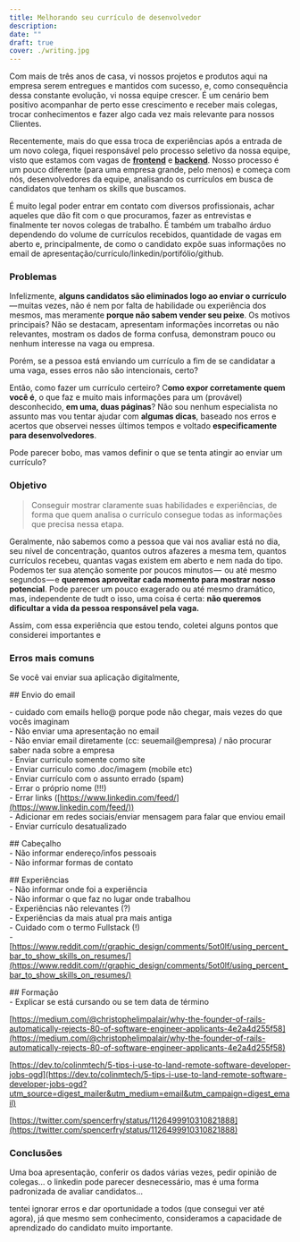 ```yaml
---
title: Melhorando seu currículo de desenvolvedor
description:
date: ""
draft: true
cover: ./writing.jpg
---
```


Com mais de três anos de casa, vi nossos projetos e produtos aqui na empresa serem entregues e mantidos com sucesso, e, como consequência dessa constante evolução, vi nossa equipe crescer. É um cenário bem positivo acompanhar de perto esse crescimento e receber mais colegas, trocar conhecimentos e fazer algo cada vez mais relevante para nossos Clientes.

Recentemente, mais do que essa troca de experiências após a entrada de um novo colega, fiquei responsável pelo processo seletivo da nossa equipe, visto que estamos com vagas de [**frontend**](https://github.com/frontendbr/vagas/issues/809) e [**backend**](https://github.com/phpdevbr/vagas/issues/137). Nosso processo é um pouco diferente (para uma empresa grande, pelo menos) e começa com nós, desenvolvedores da equipe, analisando os currículos em busca de candidatos que tenham os skills que buscamos.

É muito legal poder entrar em contato com diversos profissionais, achar aqueles que dão fit com o que procuramos, fazer as entrevistas e finalmente ter novos colegas de trabalho. É também um trabalho árduo dependendo do volume de currículos recebidos, quantidade de vagas em aberto e, principalmente, de como o candidato expõe suas informações no email de apresentação/currículo/linkedin/portifólio/github.

### Problemas

Infelizmente, **alguns candidatos são eliminados logo ao enviar o currículo** — muitas vezes, não é nem por falta de habilidade ou experiência dos mesmos, mas meramente **porque não sabem vender seu peixe**. Os motivos principais? Não se destacam, apresentam informações incorretas ou não relevantes, mostram os dados de forma confusa, demonstram pouco ou nenhum interesse na vaga ou empresa.

Porém, se a pessoa está enviando um currículo a fim de se candidatar a uma vaga, esses erros não são intencionais, certo?

Então, como fazer um currículo certeiro? C**omo expor corretamente quem você é**, o que faz e muito mais informações para um (provável) desconhecido, **em uma, duas páginas**? Não sou nenhum especialista no assunto mas vou tentar ajudar com **algumas dicas**, baseado nos erros e acertos que observei nesses últimos tempos e voltado **especificamente para desenvolvedores**.

Pode parecer bobo, mas vamos definir o que se tenta atingir ao enviar um currículo?

### Objetivo

> Conseguir mostrar claramente suas habilidades e experiências, de forma que quem analisa o currículo consegue todas as informações que precisa nessa etapa.

Geralmente, não sabemos como a pessoa que vai nos avaliar está no dia, seu nível de concentração, quantos outros afazeres a mesma tem, quantos currículos recebeu, quantas vagas existem em aberto e nem nada do tipo. Podemos ter sua atenção somente por poucos minutos —  ou até mesmo segundos — e **queremos aproveitar cada momento para mostrar nosso potencial**. Pode parecer um pouco exagerado ou até mesmo dramático, mas, independente de tudt o isso, uma coisa é certa: **não queremos dificultar a vida da pessoa responsável pela vaga.**

Assim, com essa experiência que estou tendo, coletei alguns pontos que considerei importantes e

### Erros mais comuns

Se você vai enviar sua aplicação digitalmente,

\## Envio do email

\- cuidado com emails hello@ porque pode não chegar, mais vezes do que vocês imaginam  
\- Não enviar uma apresentação no email  
\- Não enviar email diretamente (cc: seuemail@empresa) / não procurar saber nada sobre a empresa  
\- Enviar curriculo somente como site  
\- Enviar curriculo como .doc/imagem (mobile etc)  
\- Enviar currículo com o assunto errado (spam)  
\- Errar o próprio nome (!!!)  
\- Errar links ([https://www.linkedin.com/feed/](https://www.linkedin.com/feed/))  
\- Adicionar em redes sociais/enviar mensagem para falar que enviou email  
\- Enviar currículo desatualizado

\## Cabeçalho  
\- Não informar endereço/infos pessoais  
\- Não informar formas de contato

\## Experiências  
\- Não informar onde foi a experiência  
\- Não informar o que faz no lugar onde trabalhou  
\- Experiências não relevantes (?)  
\- Experiências da mais atual pra mais antiga  
\- Cuidado com o termo Fullstack (!)  
\- [https://www.reddit.com/r/graphic_design/comments/5ot0lf/using_percent_bar_to_show_skills_on_resumes/](https://www.reddit.com/r/graphic_design/comments/5ot0lf/using_percent_bar_to_show_skills_on_resumes/)

\## Formação  
\- Explicar se está cursando ou se tem data de término

[https://medium.com/@christophelimpalair/why-the-founder-of-rails-automatically-rejects-80-of-software-engineer-applicants-4e2a4d255f58](https://medium.com/@christophelimpalair/why-the-founder-of-rails-automatically-rejects-80-of-software-engineer-applicants-4e2a4d255f58)

[https://dev.to/colinmtech/5-tips-i-use-to-land-remote-software-developer-jobs-ogd](https://dev.to/colinmtech/5-tips-i-use-to-land-remote-software-developer-jobs-ogd?utm_source=digest_mailer&utm_medium=email&utm_campaign=digest_email)

[https://twitter.com/spencerfry/status/1126499910310821888](https://twitter.com/spencerfry/status/1126499910310821888)

### Conclusões

Uma boa apresentação, conferir os dados várias vezes, pedir opinião de colegas… o linkedin pode parecer desnecessário, mas é uma forma padronizada de avaliar candidatos…

tentei ignorar erros e dar oportunidade a todos (que consegui ver até agora), já que mesmo sem conhecimento, consideramos a capacidade de aprendizado do candidato muito importante.
